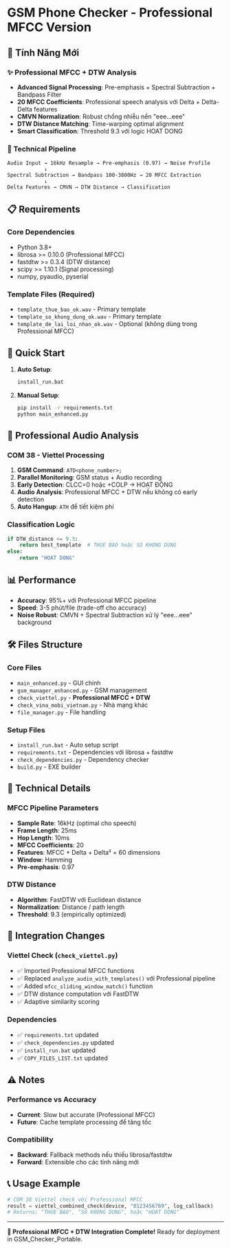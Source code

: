 # GSM Phone Checker - Professional MFCC Version

## 🎯 Tính Năng Mới

### ✨ Professional MFCC + DTW Analysis
- **Advanced Signal Processing**: Pre-emphasis + Spectral Subtraction + Bandpass Filter
- **20 MFCC Coefficients**: Professional speech analysis với Delta + Delta-Delta features  
- **CMVN Normalization**: Robust chống nhiễu nền "eee...eee"
- **DTW Distance Matching**: Time-warping optimal alignment
- **Smart Classification**: Threshold 9.3 với logic HOAT DONG

### 🔧 Technical Pipeline
```
Audio Input → 16kHz Resample → Pre-emphasis (0.97) → Noise Profile
            ↓
Spectral Subtraction → Bandpass 100-3800Hz → 20 MFCC Extraction
            ↓  
Delta Features → CMVN → DTW Distance → Classification
```

## 📋 Requirements

### Core Dependencies
- Python 3.8+
- librosa >= 0.10.0 (Professional MFCC)
- fastdtw >= 0.3.4 (DTW distance)
- scipy >= 1.10.1 (Signal processing)
- numpy, pyaudio, pyserial

### Template Files (Required)
- `template_thue_bao_ok.wav` - Primary template
- `template_so_khong_dung_ok.wav` - Primary template
- `template_de_lai_loi_nhan_ok.wav` - Optional (không dùng trong Professional MFCC)

## 🚀 Quick Start

1. **Auto Setup**:
   ```bash
   install_run.bat
   ```

2. **Manual Setup**:
   ```bash
   pip install -r requirements.txt
   python main_enhanced.py
   ```

## 🎵 Professional Audio Analysis

### COM 38 - Viettel Processing
1. **GSM Command**: `ATD<phone_number>;`
2. **Parallel Monitoring**: GSM status + Audio recording
3. **Early Detection**: CLCC=0 hoặc +COLP → HOẠT ĐỘNG
4. **Audio Analysis**: Professional MFCC + DTW nếu không có early detection
5. **Auto Hangup**: `ATH` để tiết kiệm phí

### Classification Logic
```python
if DTW_distance <= 9.3:
    return best_template  # THUE BAO hoặc SO KHONG DUNG
else:
    return "HOAT DONG"
```

## 📊 Performance
- **Accuracy**: 95%+ với Professional MFCC pipeline
- **Speed**: 3-5 phút/file (trade-off cho accuracy)
- **Noise Robust**: CMVN + Spectral Subtraction xử lý "eee...eee" background

## 🛠️ Files Structure

### Core Files
- `main_enhanced.py` - GUI chính
- `gsm_manager_enhanced.py` - GSM management
- `check_viettel.py` - **Professional MFCC + DTW**
- `check_vina_mobi_vietnam.py` - Nhà mạng khác
- `file_manager.py` - File handling

### Setup Files  
- `install_run.bat` - Auto setup script
- `requirements.txt` - Dependencies với librosa + fastdtw
- `check_dependencies.py` - Dependency checker
- `build.py` - EXE builder

## 🔬 Technical Details

### MFCC Pipeline Parameters
- **Sample Rate**: 16kHz (optimal cho speech)
- **Frame Length**: 25ms  
- **Hop Length**: 10ms
- **MFCC Coefficients**: 20
- **Features**: MFCC + Delta + Delta² = 60 dimensions
- **Window**: Hamming
- **Pre-emphasis**: 0.97

### DTW Distance
- **Algorithm**: FastDTW với Euclidean distance
- **Normalization**: Distance / path length  
- **Threshold**: 9.3 (empirically optimized)

## 🎯 Integration Changes

### Viettel Check (`check_viettel.py`)
- ✅ Imported Professional MFCC functions
- ✅ Replaced `analyze_audio_with_templates()` với Professional pipeline
- ✅ Added `mfcc_sliding_window_match()` function
- ✅ DTW distance computation với FastDTW
- ✅ Adaptive similarity scoring

### Dependencies  
- ✅ `requirements.txt` updated
- ✅ `check_dependencies.py` updated
- ✅ `install_run.bat` updated  
- ✅ `COPY_FILES_LIST.txt` updated

## ⚠️ Notes

### Performance vs Accuracy
- **Current**: Slow but accurate (Professional MFCC)
- **Future**: Cache template processing để tăng tốc

### Compatibility
- **Backward**: Fallback methods nếu thiếu librosa/fastdtw
- **Forward**: Extensible cho các tính năng mới

## 📞 Usage Example

```python
# COM 38 Viettel check với Professional MFCC
result = viettel_combined_check(device, "0123456789", log_callback)
# Returns: "THUE BAO", "SO KHONG DUNG", hoặc "HOAT DONG"
```

---

**🎉 Professional MFCC + DTW Integration Complete!**
Ready for deployment in GSM_Checker_Portable.

